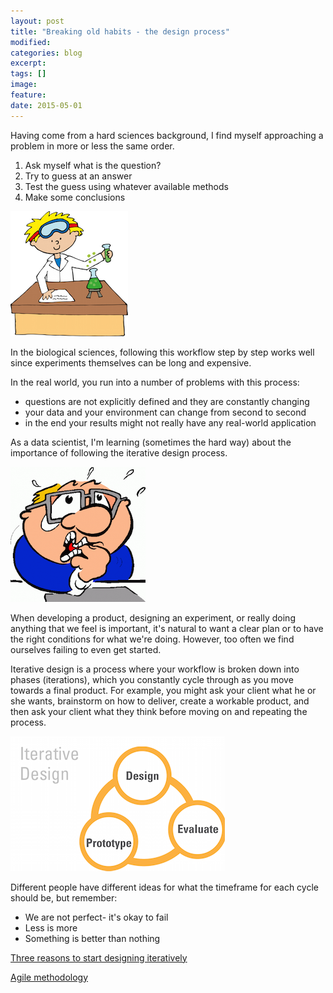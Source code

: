 ```yaml
---
layout: post
title: "Breaking old habits - the design process"
modified:
categories: blog
excerpt: 
tags: []
image:
feature:
date: 2015-05-01
---
```


Having come from a hard sciences background, I find myself approaching a problem in more or less the same order.

1. Ask myself what is the question?
2. Try to guess at an answer
3. Test the guess using whatever available methods
4. Make some conclusions

![Scientist](/images/scientist.png)

In the biological sciences, following this workflow step by step works well since experiments themselves can be long and expensive.

In the real world, you run into a number of problems with this process: 
<ul>
<li> questions are not explicitly defined and they are constantly changing</li>
<li> your data and your environment can change from second to second</li>
<li> in the end your results might not really have any real-world application</li>
</ul>

As a data scientist, I'm learning (sometimes the hard way) about the importance of following the iterative design process.

![Nervous](/images/nervous.png)

When developing a product, designing an experiment, or really doing anything that we feel is important, it's natural to want a clear plan or to have the right conditions for what we're doing. However, too often we find ourselves failing to even get started.

Iterative design is a process where your workflow is broken down into phases (iterations), which you constantly cycle through as you move towards a final product. For example, you might ask your client what he or she wants, brainstorm on how to deliver, create a workable product, and then ask your client what they think before moving on and repeating the process.

![Iterative Design Process](/images/iterative_design.png)

Different people have different ideas for what the timeframe for each cycle should be, but remember:

<ul>
<li> We are not perfect- it's okay to fail</li>
<li> Less is more </li>
<li> Something is better than nothing </li>
</ul>

[Three reasons to start designing iteratively](http://www.andersramsay.com/2009/03/01/three-reasons-to-start-designing-iteratively/)

[Agile methodology](http://agilemethodology.org/)
